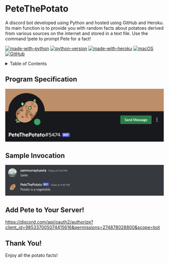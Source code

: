 # PeteThePotato 

A discord bot developed using Python and hosted using GitHub and Heroku. Its main function is to provide you with random facts about potatoes derived from various sources on the internet and stored in a text file. Use the command !pete to prompt Pete for a fact!

[![made-with-python](https://img.shields.io/badge/Made%20with-Python-1f425f.svg)](https://www.python.org/) [![python-version](https://img.shields.io/badge/Python-3.9.1-blue.svg)](https://shields.io/) [![made-with-heroku](https://img.shields.io/badge/Made%20with-Heroku-5D3FD3.svg)](https://www.heroku.com) [![macOS](https://svgshare.com/i/ZjP.svg)](https://svgshare.com/i/ZjP.svg) [![GitHub](https://badgen.net/badge/icon/github?icon=github&label)](https://github.com/sammurraytuesta)

<!-- TABLE OF CONTENTS -->
<details>
  <summary>Table of Contents</summary>
  <ol>
    <li><a href="#Program-Specification">Program Specification</a></li>
    <li><a href="#Sample-Invocation">Sample Invocation</a></li>
    <li><a href="#Add-Pete-to-Your-Server">Add Pete to Your Server!</a></li>
    <li><a href="#Thank-You">Thank You!</a></li>
</details>

## Program Specification 

<img width="550px" src="pete-discord.png" alt="pete-discord">

## Sample Invocation

<img width="550px" src="pete-command.png" alt="pete-command">
  
## Add Pete to Your Server!
https://discord.com/api/oauth2/authorize?client_id=985337005074415616&permissions=274878028800&scope=bot
  
## Thank You!
Enjoy all the potato facts!
